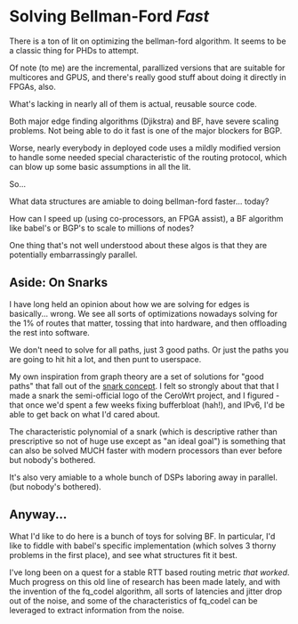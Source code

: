 # Solving Bellman-Ford *Fast*

There is a ton of lit on optimizing the bellman-ford algorithm. It
seems to be a classic thing for PHDs to attempt.

Of note (to me) are the incremental,
parallized versions that are suitable for multicores and GPUS, and
there's really good stuff about doing it directly in FPGAs, also.

What's lacking in nearly all of them is actual, reusable source code.

Both major edge finding algorithms (Djikstra) and BF, have severe scaling
problems. Not being able to do it fast is one of the major blockers for 
BGP.

Worse, nearly everybody in deployed code uses a mildly modified version
to handle some needed special characteristic of the routing protocol,
which can blow up some basic assumptions in all the lit.

So...

What data structures are amiable to doing bellman-ford faster... today?

How can I speed up (using co-processors, an FPGA assist), a BF algorithm
like babel's or BGP's to scale to millions of nodes?

One thing that's not well understood about these algos is that they are
potentially embarrassingly parallel.

## Aside: On Snarks

I have long held an opinion about how we are solving for edges is basically...
wrong. We see all sorts of optimizations nowadays solving for the 1% of
routes that matter, tossing that into hardware, and then offloading the rest
into software.

We don't need to solve for all paths, just 3 good paths. Or just the paths
you are going to hit hit a lot, and then punt to userspace.

My own inspiration from graph theory are a set of solutions for
"good paths" that fall out of the [snark concept](https://en.wikipedia.org/wiki/Blanu%C5%A1a_snarks). I felt so strongly about that that I made a snark the
semi-official logo of the CeroWrt project, and I figured - that once we'd
spent a few weeks fixing bufferbloat (hah!), and IPv6, I'd be able to get back
on what I'd cared about.

The characteristic polynomial of a snark (which is descriptive rather than
prescriptive so not of huge use except as "an ideal goal") is something that
can also be solved MUCH faster with modern processors than ever before
but nobody's bothered.

It's also very amiable to a whole bunch of DSPs laboring away in
parallel. (but nobody's bothered).

## Anyway...

What I'd like to do here is a bunch of toys for solving BF. In particular,
I'd like to fiddle with babel's specific implementation (which solves 3
thorny problems in the first place), and see what structures fit it best.

I've long been on a quest for a stable RTT based routing metric *that worked*.
Much progress on this old line of research has been made lately, and with the
invention of the fq_codel algorithm, all sorts of latencies and jitter drop
out of the noise, and some of the characteristics of fq_codel can be
leveraged to extract information from the noise.

